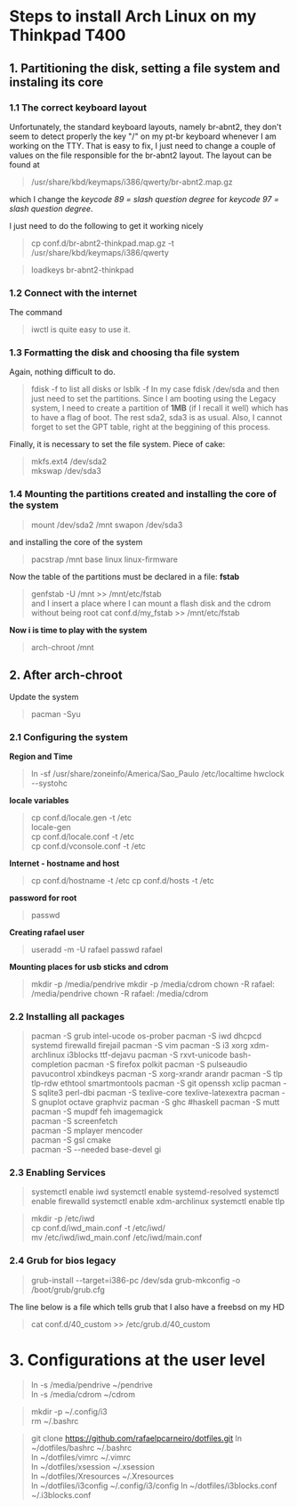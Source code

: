 # Steps to install Arch Linux on my Thinkpad T400

## 1. Partitioning the disk, setting a file system and instaling its core

### 1.1 The correct keyboard layout

Unfortunately, the standard keyboard layouts, namely br-abnt2, they
don't seem to detect properly the key "/" on my pt-br keyboard whenever
I am working on the TTY. That is easy to fix, I just need to change a
couple of values on the file responsible for the br-abnt2 layout. The
layout can be found at

> /usr/share/kbd/keymaps/i386/qwerty/br-abnt2.map.gz

which I change the *keycode 89 = slash question degree* for 
*keycode 97 = slash question degree*.

I just need to do the following to get it working nicely

> cp conf.d/br-abnt2-thinkpad.map.gz -t /usr/share/kbd/keymaps/i386/qwerty

> loadkeys br-abnt2-thinkpad

### 1.2 Connect with the internet

The command 
> iwctl
is quite easy to use it.

### 1.3 Formatting the disk and choosing tha file system
Again, nothing difficult to do.
> fdisk -f
to list all disks or
> lsblk -f
In my case
> fdisk /dev/sda
and then just need to set the partitions. Since I am booting using the
Legacy system, I need to create a partition of **1MB** (if I recall it
well) which has to have a flag of boot. The rest sda2, sda3 is as usual.
Also, I cannot forget to set the GPT table, right at the beggining of
this process.

Finally, it is necessary to set the file system. Piece of cake:
> mkfs.ext4 /dev/sda2                                                              
> mkswap /dev/sda3

### 1.4 Mounting the partitions created and installing the core of the system
> mount /dev/sda2 /mnt
> swapon /dev/sda3

and installing the core of the system
> pacstrap /mnt base linux linux-firmware

Now the table of the partitions must be declared in a file: **fstab**
> genfstab -U /mnt  >> /mnt/etc/fstab                                            
and I insert a place where I can mount a flash disk and the cdrom
without being root
> cat conf.d/my_fstab >> /mnt/etc/fstab

**Now i is time to play with the system**
> arch-chroot /mnt

## 2. After arch-chroot
Update the system
> pacman -Syu

### 2.1 Configuring the system
**Region and Time**
> ln -sf /usr/share/zoneinfo/America/Sao_Paulo /etc/localtime
> hwclock --systohc

**locale variables**
> cp conf.d/locale.gen    -t /etc                                                  
> locale-gen                                                                       
> cp conf.d/locale.conf   -t /etc                                                  
> cp conf.d/vconsole.conf -t /etc 

**Internet - hostname and host**
> cp conf.d/hostname      -t /etc
> cp conf.d/hosts         -t /etc

**password for root**
> passwd

**Creating rafael user**
> useradd -m -U rafael
> passwd rafael

**Mounting places for usb sticks and cdrom**
> mkdir -p /media/pendrive
> mkdir -p /media/cdrom
> chown -R rafael: /media/pendrive
> chown -R rafael: /media/cdrom

### 2.2 Installing all packages
> pacman -S  grub intel-ucode os-prober
> pacman -S  iwd dhcpcd systemd firewalld firejail
> pacman -S  vim
> pacman -S  i3 xorg xdm-archlinux i3blocks ttf-dejavu
> pacman -S  rxvt-unicode bash-completion
> pacman -S  firefox polkit
> pacman -S  pulseaudio pavucontrol xbindkeys
> pacman -S  xorg-xrandr arandr
> pacman -S  tlp tlp-rdw ethtool smartmontools
> pacman -S  git openssh xclip
> pacman -S  sqlite3 perl-dbi
> pacman -S  texlive-core texlive-latexextra
> pacman -S  gnuplot octave graphviz
> pacman -S  ghc #haskell
> pacman -S  mutt
> pacman -S  mupdf feh imagemagick                           
> pacman -S  screenfetch                                                
> pacman -S  mplayer mencoder                                           
> pacman -S  gsl cmake                                                  
> pacman -S  --needed base-devel gi



### 2.3 Enabling Services

> systemctl enable iwd
> systemctl enable systemd-resolved
> systemctl enable firewalld
> systemctl enable xdm-archlinux
> systemctl enable tlp

> mkdir -p /etc/iwd                                                                
> cp conf.d/iwd_main.conf -t /etc/iwd/                                             
> mv /etc/iwd/iwd_main.conf  /etc/iwd/main.conf           

### 2.4 Grub for bios legacy

> grub-install --target=i386-pc /dev/sda
> grub-mkconfig -o /boot/grub/grub.cfg

The line below is a file which tells grub that I also have a freebsd on
my HD
> cat conf.d/40_custom >> /etc/grub.d/40_custom

# 3. Configurations at the user level

> ln -s /media/pendrive ~/pendrive                                                    
> ln -s /media/cdrom    ~/cdrom                                                       
                                                                                      
> mkdir -p ~/.config/i3                                                               
> rm ~/.bashrc                                                                        
                                                                                    
> git clone https://github.com/rafaelpcarneiro/dotfiles.git
> ln ~/dotfiles/bashrc        ~/.bashrc                            
> ln ~/dotfiles/vimrc         ~/.vimrc                             
> ln ~/dotfiles/xsession      ~/.xsession                       
> ln ~/dotfiles/Xresources    ~/.Xresources                     
> ln ~/dotfiles/i3config      ~/.config/i3/config 
> ln ~/dotfiles/i3blocks.conf ~/.i3blocks.conf
